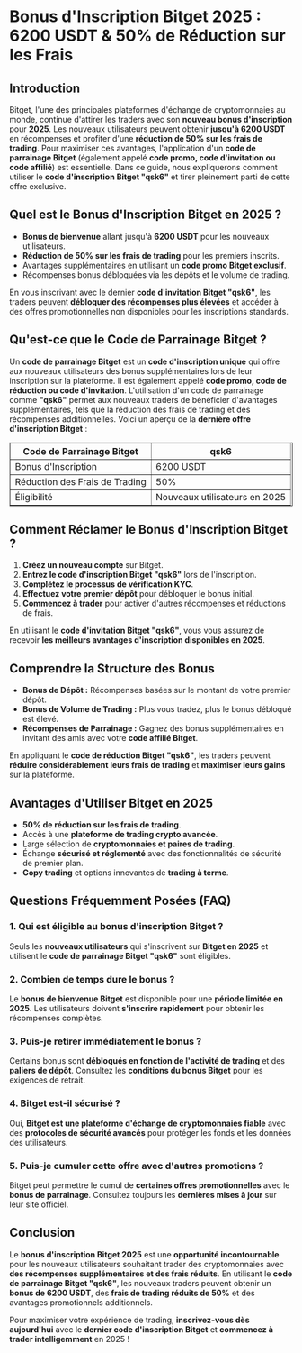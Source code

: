 <h1>Bonus d'Inscription Bitget 2025 : 6200 USDT & 50% de Réduction sur les Frais</h1>
<h2>Introduction</h2>
<p>Bitget, l'une des principales plateformes d'échange de cryptomonnaies au monde, continue d'attirer les traders avec son <strong>nouveau bonus d'inscription</strong> pour <strong>2025</strong>. Les nouveaux utilisateurs peuvent obtenir <strong>jusqu'à 6200 USDT</strong> en récompenses et profiter d'une <strong>réduction de 50% sur les frais de trading</strong>. Pour maximiser ces avantages, l'application d'un <strong>code de parrainage Bitget</strong> (également appelé <strong>code promo, code d'invitation ou code affilié</strong>) est essentielle. Dans ce guide, nous expliquerons comment utiliser le <strong>code d'inscription Bitget "qsk6"</strong> et tirer pleinement parti de cette offre exclusive.</p>

<h2>Quel est le Bonus d'Inscription Bitget en 2025 ?</h2>
<ul>
    <li><strong>Bonus de bienvenue</strong> allant jusqu'à <strong>6200 USDT</strong> pour les nouveaux utilisateurs.</li>
    <li><strong>Réduction de 50% sur les frais de trading</strong> pour les premiers inscrits.</li>
    <li>Avantages supplémentaires en utilisant un <strong>code promo Bitget exclusif</strong>.</li>
    <li>Récompenses bonus débloquées via les dépôts et le volume de trading.</li>
</ul>
<p>En vous inscrivant avec le dernier <strong>code d'invitation Bitget "qsk6"</strong>, les traders peuvent <strong>débloquer des récompenses plus élevées</strong> et accéder à des offres promotionnelles non disponibles pour les inscriptions standards.</p>

<h2>Qu'est-ce que le Code de Parrainage Bitget ?</h2>
<p>Un <strong>code de parrainage Bitget</strong> est un <strong>code d'inscription unique</strong> qui offre aux nouveaux utilisateurs des bonus supplémentaires lors de leur inscription sur la plateforme. Il est également appelé <strong>code promo, code de réduction ou code d'invitation</strong>. L'utilisation d'un code de parrainage comme <strong>"qsk6"</strong> permet aux nouveaux traders de bénéficier d'avantages supplémentaires, tels que la réduction des frais de trading et des récompenses additionnelles. Voici un aperçu de la <strong>dernière offre d'inscription Bitget</strong> :</p>

<table border="1">
    <tr>
        <th>Code de Parrainage Bitget</th>
        <th>qsk6</th>
    </tr>
    <tr>
        <td>Bonus d'Inscription</td>
        <td>6200 USDT</td>
    </tr>
    <tr>
        <td>Réduction des Frais de Trading</td>
        <td>50%</td>
    </tr>
    <tr>
        <td>Éligibilité</td>
        <td>Nouveaux utilisateurs en 2025</td>
    </tr>
</table>

<h2>Comment Réclamer le Bonus d'Inscription Bitget ?</h2>
<ol>
    <li><strong>Créez un nouveau compte</strong> sur Bitget.</li>
    <li><strong>Entrez le code d'inscription Bitget "qsk6"</strong> lors de l'inscription.</li>
    <li><strong>Complétez le processus de vérification KYC</strong>.</li>
    <li><strong>Effectuez votre premier dépôt</strong> pour débloquer le bonus initial.</li>
    <li><strong>Commencez à trader</strong> pour activer d'autres récompenses et réductions de frais.</li>
</ol>
<p>En utilisant le <strong>code d'invitation Bitget "qsk6"</strong>, vous vous assurez de recevoir <strong>les meilleurs avantages d'inscription disponibles en 2025</strong>.</p>

<h2>Comprendre la Structure des Bonus</h2>
<ul>
    <li><strong>Bonus de Dépôt :</strong> Récompenses basées sur le montant de votre premier dépôt.</li>
    <li><strong>Bonus de Volume de Trading :</strong> Plus vous tradez, plus le bonus débloqué est élevé.</li>
    <li><strong>Récompenses de Parrainage :</strong> Gagnez des bonus supplémentaires en invitant des amis avec votre <strong>code affilié Bitget</strong>.</li>
</ul>
<p>En appliquant le <strong>code de réduction Bitget "qsk6"</strong>, les traders peuvent <strong>réduire considérablement leurs frais de trading</strong> et <strong>maximiser leurs gains</strong> sur la plateforme.</p>

<h2>Avantages d'Utiliser Bitget en 2025</h2>
<ul>
    <li><strong>50% de réduction sur les frais de trading</strong>.</li>
    <li>Accès à une <strong>plateforme de trading crypto avancée</strong>.</li>
    <li>Large sélection de <strong>cryptomonnaies et paires de trading</strong>.</li>
    <li>Échange <strong>sécurisé et réglementé</strong> avec des fonctionnalités de sécurité de premier plan.</li>
    <li><strong>Copy trading</strong> et options innovantes de <strong>trading à terme</strong>.</li>
</ul>

<h2>Questions Fréquemment Posées (FAQ)</h2>
<h3>1. Qui est éligible au bonus d'inscription Bitget ?</h3>
<p>Seuls les <strong>nouveaux utilisateurs</strong> qui s'inscrivent sur <strong>Bitget en 2025</strong> et utilisent le <strong>code de parrainage Bitget "qsk6"</strong> sont éligibles.</p>

<h3>2. Combien de temps dure le bonus ?</h3>
<p>Le <strong>bonus de bienvenue Bitget</strong> est disponible pour une <strong>période limitée en 2025</strong>. Les utilisateurs doivent <strong>s'inscrire rapidement</strong> pour obtenir les récompenses complètes.</p>

<h3>3. Puis-je retirer immédiatement le bonus ?</h3>
<p>Certains bonus sont <strong>débloqués en fonction de l'activité de trading</strong> et des <strong>paliers de dépôt</strong>. Consultez les <strong>conditions du bonus Bitget</strong> pour les exigences de retrait.</p>

<h3>4. Bitget est-il sécurisé ?</h3>
<p>Oui, <strong>Bitget est une plateforme d'échange de cryptomonnaies fiable</strong> avec des <strong>protocoles de sécurité avancés</strong> pour protéger les fonds et les données des utilisateurs.</p>

<h3>5. Puis-je cumuler cette offre avec d'autres promotions ?</h3>
<p>Bitget peut permettre le cumul de <strong>certaines offres promotionnelles</strong> avec le <strong>bonus de parrainage</strong>. Consultez toujours les <strong>dernières mises à jour</strong> sur leur site officiel.</p>

<h2>Conclusion</h2>
<p>Le <strong>bonus d'inscription Bitget 2025</strong> est une <strong>opportunité incontournable</strong> pour les nouveaux utilisateurs souhaitant trader des cryptomonnaies avec <strong>des récompenses supplémentaires et des frais réduits</strong>. En utilisant le <strong>code de parrainage Bitget "qsk6"</strong>, les nouveaux traders peuvent obtenir un <strong>bonus de 6200 USDT</strong>, des <strong>frais de trading réduits de 50%</strong> et des avantages promotionnels additionnels.</p>
<p>Pour maximiser votre expérience de trading, <strong>inscrivez-vous dès aujourd'hui</strong> avec le <strong>dernier code d'inscription Bitget</strong> et <strong>commencez à trader intelligemment</strong> en 2025 !</p>
